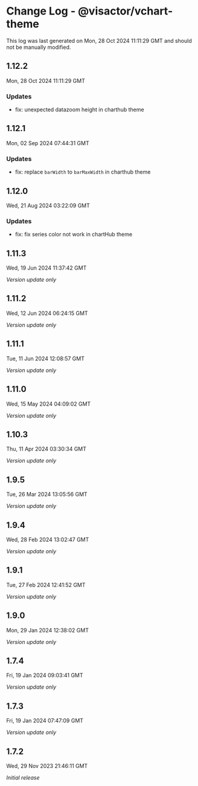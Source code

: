# Change Log - @visactor/vchart-theme

This log was last generated on Mon, 28 Oct 2024 11:11:29 GMT and should not be manually modified.

## 1.12.2
Mon, 28 Oct 2024 11:11:29 GMT

### Updates

- fix: unexpected datazoom height in charthub theme

## 1.12.1
Mon, 02 Sep 2024 07:44:31 GMT

### Updates

- fix: replace `barWidth` to `barMaxWidth` in charthub theme

## 1.12.0
Wed, 21 Aug 2024 03:22:09 GMT

### Updates

- fix: fix series color not work in chartHub theme

## 1.11.3
Wed, 19 Jun 2024 11:37:42 GMT

_Version update only_

## 1.11.2
Wed, 12 Jun 2024 06:24:15 GMT

_Version update only_

## 1.11.1
Tue, 11 Jun 2024 12:08:57 GMT

_Version update only_

## 1.11.0
Wed, 15 May 2024 04:09:02 GMT

_Version update only_

## 1.10.3
Thu, 11 Apr 2024 03:30:34 GMT

_Version update only_

## 1.9.5
Tue, 26 Mar 2024 13:05:56 GMT

_Version update only_

## 1.9.4
Wed, 28 Feb 2024 13:02:47 GMT

_Version update only_

## 1.9.1
Tue, 27 Feb 2024 12:41:52 GMT

_Version update only_

## 1.9.0
Mon, 29 Jan 2024 12:38:02 GMT

_Version update only_

## 1.7.4
Fri, 19 Jan 2024 09:03:41 GMT

_Version update only_

## 1.7.3
Fri, 19 Jan 2024 07:47:09 GMT

_Version update only_

## 1.7.2
Wed, 29 Nov 2023 21:46:11 GMT

_Initial release_

